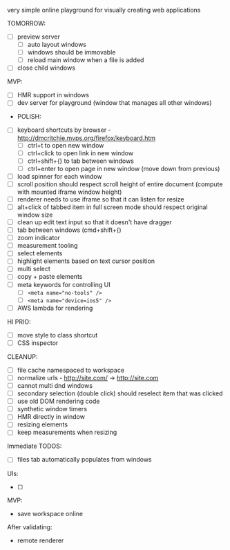 very simple online playground for visually creating web applications

TOMORROW:

- [ ] preview server
  - [ ] auto layout windows
  - [ ] windows should be immovable
  - [ ] reload main window when a file is added
- [ ] close child windows

MVP:

- [ ] HMR support in windows
- [ ] dev server for playground (window that manages all other windows)

- POLISH:

- [ ] keyboard shortcuts by browser - http://dmcritchie.mvps.org/firefox/keyboard.htm
   - [ ] ctrl+t to open new window
   - [ ] ctrl+click to open link in new window
   - [ ] ctrl+shift+{} to tab between windows
   - [ ] ctrl+enter to open page in new window (move down from previous)
- [ ] load spinner for each window
- [ ] scroll position should respect scroll height of entire document (compute with mounted iframe window height)
- [ ] renderer needs to use iframe so that it can listen for resize
- [ ] alt+click of tabbed item in full screen mode should respect original window size
- [ ] clean up edit text input so that it doesn't have dragger
- [ ] tab between windows (cmd+shift+{)
- [ ] zoom indicator
- [ ] measurement tooling
- [ ] select elements 
- [ ] highlight elements based on text cursor position
- [ ] multi select
- [ ] copy + paste elements
- [ ] meta keywords for controlling UI
  - [ ] `<meta name="no-tools" />`
  - [ ] `<meta name="device=ios5" />`
- [ ] AWS lambda for rendering

HI PRIO:

- [ ] move style to class shortcut
- [ ] CSS inspector

CLEANUP:

- [ ] file cache namespaced to workspace
- [ ] normalize urls - http://site.com/ -> http://site.com
- [ ] cannot multi dnd windows
- [ ] secondary selection (double click) should reselect item that was clicked
- [ ] use old DOM rendering code
- [ ] synthetic window timers
- [ ] HMR directly in window
- [ ] resizing elements
- [ ] keep measurements when resizing

Immediate TODOS:

- [ ] files tab automatically populates from windows

UIs:

- [ ] 

MVP:

- save workspace online

After validating:

- remote renderer
